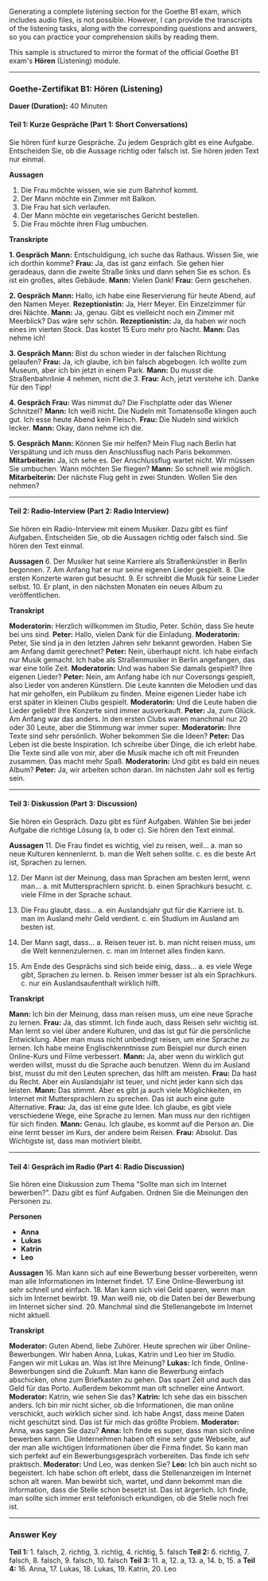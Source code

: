 Generating a complete listening section for the Goethe B1 exam, which includes audio files, is not possible. However, 
I can provide the transcripts of the listening tasks, along with the corresponding questions and answers, so you can 
practice your comprehension skills by reading them.

This sample is structured to mirror the format of the official Goethe B1 exam's **Hören** (Listening) module.

---

### **Goethe-Zertifikat B1: Hören (Listening)**

**Dauer (Duration):** 40 Minuten

#### **Teil 1: Kurze Gespräche (Part 1: Short Conversations)**

Sie hören fünf kurze Gespräche. Zu jedem Gespräch gibt es eine Aufgabe. Entscheiden Sie, ob die Aussage richtig oder 
falsch ist. Sie hören jeden Text nur einmal.

**Aussagen**
1. Die Frau möchte wissen, wie sie zum Bahnhof kommt.
2. Der Mann möchte ein Zimmer mit Balkon.
3. Die Frau hat sich verlaufen.
4. Der Mann möchte ein vegetarisches Gericht bestellen.
5. Die Frau möchte ihren Flug umbuchen.

**Transkripte**

**1. Gespräch**
**Mann:** Entschuldigung, ich suche das Rathaus. Wissen Sie, wie ich dorthin komme?
**Frau:** Ja, das ist ganz einfach. Sie gehen hier geradeaus, dann die zweite Straße links und dann sehen Sie es schon.
Es ist ein großes, altes Gebäude.
**Mann:** Vielen Dank!
**Frau:** Gern geschehen.

**2. Gespräch**
**Mann:** Hallo, ich habe eine Reservierung für heute Abend, auf den Namen Meyer.
**Rezeptionistin:** Ja, Herr Meyer. Ein Einzelzimmer für drei Nächte.
**Mann:** Ja, genau. Gibt es vielleicht noch ein Zimmer mit Meerblick? Das wäre sehr schön.
**Rezeptionistin:** Ja, da haben wir noch eines im vierten Stock. Das kostet 15 Euro mehr pro Nacht.
**Mann:** Das nehme ich!

**3. Gespräch**
**Mann:** Bist du schon wieder in der falschen Richtung gelaufen?
**Frau:** Ja, ich glaube, ich bin falsch abgebogen. Ich wollte zum Museum, aber ich bin jetzt in einem Park.
**Mann:** Du musst die Straßenbahnlinie 4 nehmen, nicht die 3.
**Frau:** Ach, jetzt verstehe ich. Danke für den Tipp!

**4. Gespräch**
**Frau:** Was nimmst du? Die Fischplatte oder das Wiener Schnitzel?
**Mann:** Ich weiß nicht. Die Nudeln mit Tomatensoße klingen auch gut. Ich esse heute Abend kein Fleisch.
**Frau:** Die Nudeln sind wirklich lecker.
**Mann:** Okay, dann nehme ich die.

**5. Gespräch**
**Mann:** Können Sie mir helfen? Mein Flug nach Berlin hat Verspätung und ich muss den Anschlussflug nach Paris bekommen.
**Mitarbeiterin:** Ja, ich sehe es. Der Anschlussflug wartet nicht. Wir müssen Sie umbuchen. Wann möchten Sie fliegen?
**Mann:** So schnell wie möglich.
**Mitarbeiterin:** Der nächste Flug geht in zwei Stunden. Wollen Sie den nehmen?

---

#### **Teil 2: Radio-Interview (Part 2: Radio Interview)**

Sie hören ein Radio-Interview mit einem Musiker. Dazu gibt es fünf Aufgaben. Entscheiden Sie, ob die Aussagen richtig 
oder falsch sind. Sie hören den Text einmal.

**Aussagen**
6. Der Musiker hat seine Karriere als Straßenkünstler in Berlin begonnen.
7. Am Anfang hat er nur seine eigenen Lieder gespielt.
8. Die ersten Konzerte waren gut besucht.
9. Er schreibt die Musik für seine Lieder selbst.
10. Er plant, in den nächsten Monaten ein neues Album zu veröffentlichen.

**Transkript**

**Moderatorin:** Herzlich willkommen im Studio, Peter. Schön, dass Sie heute bei uns sind.
**Peter:** Hallo, vielen Dank für die Einladung.
**Moderatorin:** Peter, Sie sind ja in den letzten Jahren sehr bekannt geworden. Haben Sie am Anfang damit gerechnet?
**Peter:** Nein, überhaupt nicht. Ich habe einfach nur Musik gemacht. Ich habe als Straßenmusiker in Berlin angefangen, 
das war eine tolle Zeit.
**Moderatorin:** Und was haben Sie damals gespielt? Ihre eigenen Lieder?
**Peter:** Nein, am Anfang habe ich nur Coversongs gespielt, also Lieder von anderen Künstlern. Die Leute kannten die 
Melodien und das hat mir geholfen, ein Publikum zu finden. Meine eigenen Lieder habe ich erst später in kleinen Clubs 
gespielt.
**Moderatorin:** Und die Leute haben die Lieder geliebt! Ihre Konzerte sind immer ausverkauft.
**Peter:** Ja, zum Glück. Am Anfang war das anders. In den ersten Clubs waren manchmal nur 20 oder 30 Leute, aber die 
Stimmung war immer super.
**Moderatorin:** Ihre Texte sind sehr persönlich. Woher bekommen Sie die Ideen?
**Peter:** Das Leben ist die beste Inspiration. Ich schreibe über Dinge, die ich erlebt habe. Die Texte sind alle von 
mir, aber die Musik mache ich oft mit Freunden zusammen. Das macht mehr Spaß.
**Moderatorin:** Und gibt es bald ein neues Album?
**Peter:** Ja, wir arbeiten schon daran. Im nächsten Jahr soll es fertig sein.

---

#### **Teil 3: Diskussion (Part 3: Discussion)**

Sie hören ein Gespräch. Dazu gibt es fünf Aufgaben. Wählen Sie bei jeder Aufgabe die richtige Lösung (a, b oder c). 
Sie hören den Text einmal.

**Aussagen**
11. Die Frau findet es wichtig, viel zu reisen, weil...
    a. man so neue Kulturen kennenlernt.
    b. man die Welt sehen sollte.
    c. es die beste Art ist, Sprachen zu lernen.

12. Der Mann ist der Meinung, dass man Sprachen am besten lernt, wenn man...
    a. mit Muttersprachlern spricht.
    b. einen Sprachkurs besucht.
    c. viele Filme in der Sprache schaut.

13. Die Frau glaubt, dass...
    a. ein Auslandsjahr gut für die Karriere ist.
    b. man im Ausland mehr Geld verdient.
    c. ein Studium im Ausland am besten ist.

14. Der Mann sagt, dass...
    a. Reisen teuer ist.
    b. man nicht reisen muss, um die Welt kennenzulernen.
    c. man im Internet alles finden kann.

15. Am Ende des Gesprächs sind sich beide einig, dass...
    a. es viele Wege gibt, Sprachen zu lernen.
    b. Reisen immer besser ist als ein Sprachkurs.
    c. nur ein Auslandsaufenthalt wirklich hilft.

**Transkript**

**Mann:** Ich bin der Meinung, dass man reisen muss, um eine neue Sprache zu lernen.
**Frau:** Ja, das stimmt. Ich finde auch, dass Reisen sehr wichtig ist. Man lernt so viel über andere Kulturen, und das 
ist gut für die persönliche Entwicklung. Aber man muss nicht unbedingt reisen, um eine Sprache zu lernen. Ich habe meine 
Englischkenntnisse zum Beispiel nur durch einen Online-Kurs und Filme verbessert.
**Mann:** Ja, aber wenn du wirklich gut werden willst, musst du die Sprache auch benutzen. Wenn du im Ausland bist, musst 
du mit den Leuten sprechen, das hilft am meisten.
**Frau:** Da hast du Recht. Aber ein Auslandsjahr ist teuer, und nicht jeder kann sich das leisten.
**Mann:** Das stimmt. Aber es gibt ja auch viele Möglichkeiten, im Internet mit Muttersprachlern zu sprechen. Das ist 
auch eine gute Alternative.
**Frau:** Ja, das ist eine gute Idee. Ich glaube, es gibt viele verschiedene Wege, eine Sprache zu lernen. Man muss nur 
den richtigen für sich finden.
**Mann:** Genau. Ich glaube, es kommt auf die Person an. Die eine lernt besser im Kurs, der andere beim Reisen.
**Frau:** Absolut. Das Wichtigste ist, dass man motiviert bleibt.

---

#### **Teil 4: Gespräch im Radio (Part 4: Radio Discussion)**

Sie hören eine Diskussion zum Thema "Sollte man sich im Internet bewerben?". Dazu gibt es fünf Aufgaben. Ordnen Sie die 
Meinungen den Personen zu.

**Personen**
* **Anna**
* **Lukas**
* **Katrin**
* **Leo**

**Aussagen**
16. Man kann sich auf eine Bewerbung besser vorbereiten, wenn man alle Informationen im Internet findet.
17. Eine Online-Bewerbung ist sehr schnell und einfach.
18. Man kann sich viel Geld sparen, wenn man sich im Internet bewirbt.
19. Man weiß nie, ob die Daten bei der Bewerbung im Internet sicher sind.
20. Manchmal sind die Stellenangebote im Internet nicht aktuell.

**Transkript**

**Moderator:** Guten Abend, liebe Zuhörer. Heute sprechen wir über Online-Bewerbungen. Wir haben Anna, Lukas, Katrin 
und Leo hier im Studio. Fangen wir mit Lukas an. Was ist Ihre Meinung?
**Lukas:** Ich finde, Online-Bewerbungen sind die Zukunft. Man kann die Bewerbung einfach abschicken, ohne zum 
Briefkasten zu gehen. Das spart Zeit und auch das Geld für das Porto. Außerdem bekommt man oft schneller eine Antwort.
**Moderator:** Katrin, wie sehen Sie das?
**Katrin:** Ich sehe das ein bisschen anders. Ich bin mir nicht sicher, ob die Informationen, die man online 
verschickt, auch wirklich sicher sind. Ich habe Angst, dass meine Daten nicht geschützt sind. Das ist für mich das 
größte Problem.
**Moderator:** Anna, was sagen Sie dazu?
**Anna:** Ich finde es super, dass man sich online bewerben kann. Die Unternehmen haben oft eine sehr gute Webseite, 
auf der man alle wichtigen Informationen über die Firma findet. So kann man sich perfekt auf ein Bewerbungsgespräch 
vorbereiten. Das finde ich sehr praktisch.
**Moderator:** Und Leo, was denken Sie?
**Leo:** Ich bin auch nicht so begeistert. Ich habe schon oft erlebt, dass die Stellenanzeigen im Internet schon alt 
waren. Man bewirbt sich, wartet, und dann bekommt man die Information, dass die Stelle schon besetzt ist. Das ist 
ärgerlich. Ich finde, man sollte sich immer erst telefonisch erkundigen, ob die Stelle noch frei ist.

---

### **Answer Key**

**Teil 1:** 1. falsch, 2. richtig, 3. richtig, 4. richtig, 5. falsch
**Teil 2:** 6. richtig, 7. falsch, 8. falsch, 9. falsch, 10. falsch
**Teil 3:** 11. a, 12. a, 13. a, 14. b, 15. a
**Teil 4:** 16. Anna, 17. Lukas, 18. Lukas, 19. Katrin, 20. Leo
